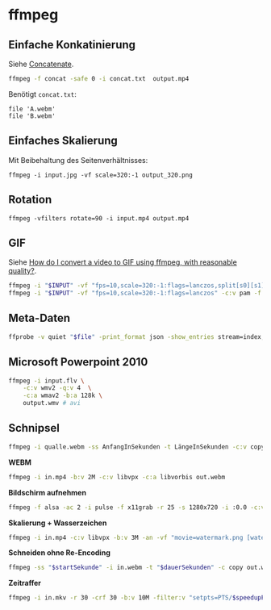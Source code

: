 # ffmpeg

## Einfache Konkatinierung

Siehe [Concatenate](https://trac.ffmpeg.org/wiki/Concatenate).

```bash
ffmpeg -f concat -safe 0 -i concat.txt  output.mp4
```

Benötigt `concat.txt`:

```
file 'A.webm'
file 'B.webm'
```

## Einfaches Skalierung

Mit Beibehaltung des Seitenverhältnisses:

```
ffmpeg -i input.jpg -vf scale=320:-1 output_320.png
```

## Rotation

```
ffmpeg -vfilters rotate=90 -i input.mp4 output.mp4
```

## GIF

Siehe [How do I convert a video to GIF using ffmpeg, with reasonable quality?](https://superuser.com/q/556029/99746).

```bash
ffmpeg -i "$INPUT" -vf "fps=10,scale=320:-1:flags=lanczos,split[s0][s1];[s0]palettegen[p];[s1][p]paletteuse" -loop 0 "$INPUT.ffmpeg.gif"
ffmpeg -i "$INPUT" -vf "fps=10,scale=320:-1:flags=lanczos" -c:v pam -f image2pipe - | convert -delay 10 - -loop 0 -layers optimize "$INPUT.convert.gif"
```

## Meta-Daten

```bash
ffprobe -v quiet "$file" -print_format json -show_entries stream=index,codec_type:stream_tags=creation_time:format_tags=creation_time | grep creation_time
```

## Microsoft Powerpoint 2010

```bash
ffmpeg -i input.flv \
	-c:v wmv2 -q:v 4  \
	-c:a wmav2 -b:a 128k \
	output.wmv # avi
```

## Schnipsel

```bash
ffmpeg -i qualle.webm -ss AnfangInSekunden -t LängeInSekunden -c:v copy -c:a copy output.webm
```

**WEBM**

```bash
ffmpeg -i in.mp4 -b:v 2M -c:v libvpx -c:a libvorbis out.webm
```

**Bildschirm aufnehmen**

```bash
ffmpeg -f alsa -ac 2 -i pulse -f x11grab -r 25 -s 1280x720 -i :0.0 -c:v libx264 -pix_fmt yuv420p -preset ultrafast -crf 0 -threads 0 -acodec pcm_s16le -y out.mkv
```

**Skalierung + Wasserzeichen**

```bash
ffmpeg -i in.mp4 -c:v libvpx -b:v 3M -an -vf "movie=watermark.png [watermark]; [in]scale=-1:720[middle];[middle][watermark] overlay=main_w-overlay_w-10:main_h-overlay_h-10 [out]" ~/out.webm
```

**Schneiden ohne Re-Encoding**

```bash
ffmpeg -ss "$startSekunde" -i in.webm -t "$dauerSekunden" -c copy out.webm
```

**Zeitraffer**

```bash
ffmpeg -i in.mkv -r 30 -crf 30 -b:v 10M -filter:v "setpts=PTS/$speedupFactor" -an out.webm
```
